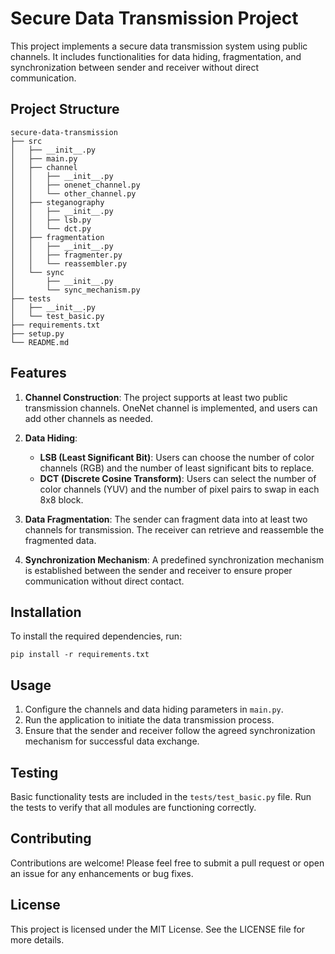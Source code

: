 # Secure Data Transmission Project

This project implements a secure data transmission system using public channels. It includes functionalities for data hiding, fragmentation, and synchronization between sender and receiver without direct communication.

## Project Structure

```
secure-data-transmission
├── src
│   ├── __init__.py
│   ├── main.py
│   ├── channel
│   │   ├── __init__.py
│   │   ├── onenet_channel.py
│   │   └── other_channel.py
│   ├── steganography
│   │   ├── __init__.py
│   │   ├── lsb.py
│   │   └── dct.py
│   ├── fragmentation
│   │   ├── __init__.py
│   │   ├── fragmenter.py
│   │   └── reassembler.py
│   └── sync
│       ├── __init__.py
│       └── sync_mechanism.py
├── tests
│   ├── __init__.py
│   └── test_basic.py
├── requirements.txt
├── setup.py
└── README.md
```

## Features

1. **Channel Construction**: The project supports at least two public transmission channels. OneNet channel is implemented, and users can add other channels as needed.
  
2. **Data Hiding**: 
   - **LSB (Least Significant Bit)**: Users can choose the number of color channels (RGB) and the number of least significant bits to replace.
   - **DCT (Discrete Cosine Transform)**: Users can select the number of color channels (YUV) and the number of pixel pairs to swap in each 8x8 block.

3. **Data Fragmentation**: The sender can fragment data into at least two channels for transmission. The receiver can retrieve and reassemble the fragmented data.

4. **Synchronization Mechanism**: A predefined synchronization mechanism is established between the sender and receiver to ensure proper communication without direct contact.

## Installation

To install the required dependencies, run:

```
pip install -r requirements.txt
```

## Usage

1. Configure the channels and data hiding parameters in `main.py`.
2. Run the application to initiate the data transmission process.
3. Ensure that the sender and receiver follow the agreed synchronization mechanism for successful data exchange.

## Testing

Basic functionality tests are included in the `tests/test_basic.py` file. Run the tests to verify that all modules are functioning correctly.

## Contributing

Contributions are welcome! Please feel free to submit a pull request or open an issue for any enhancements or bug fixes.

## License

This project is licensed under the MIT License. See the LICENSE file for more details.